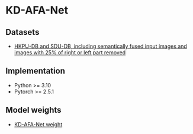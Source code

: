 # KD-AFA-Net

## Datasets 
* [HKPU-DB and SDU-DB, including semantically fused input images and images with 25% of right or left part removed](https://drive.google.com/file/d/1mBxegDW7uuYgtlg3pFBFKRiJvwDVh1NI/view?usp=drive_link)

## Implementation
* Python >= 3.10
* Pytorch >= 2.5.1

## Model weights 
* [KD-AFA-Net weight](https://drive.google.com/file/d/1TQAzdOqQ-Y2opuswY8IftyMy_j-84Ytz/view?usp=sharing)


